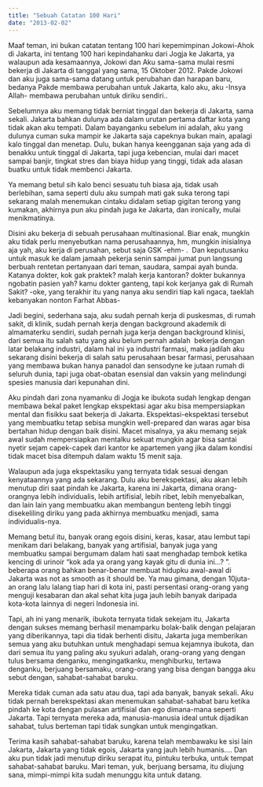 ```yaml
---
title: "Sebuah Catatan 100 Hari"
date: "2013-02-02"
---
```


Maaf teman, ini bukan catatan tentang 100 hari kepemimpinan Jokowi-Ahok di Jakarta, ini tentang 100 hari kepindahanku dari Jogja ke Jakarta, ya walaupun ada kesamaannya, Jokowi dan Aku sama-sama mulai resmi bekerja di Jakarta di tanggal yang sama, 15 Oktober 2012. Pakde Jokowi dan aku juga sama-sama datang untuk perubahan dan harapan baru, bedanya Pakde membawa perubahan untuk Jakarta, kalo aku, aku -Insya Allah- membawa perubahan untuk diriku sendiri..

Sebelumnya aku memang tidak berniat tinggal dan bekerja di Jakarta, sama sekali. Jakarta bahkan dulunya ada dalam urutan pertama daftar kota yang tidak akan aku tempati. Dalam bayanganku sebelum ini adalah, aku yang dulunya cuman suka mampir ke Jakarta saja capeknya bukan main, apalagi kalo tinggal dan menetap. Dulu, bukan hanya keengganan saja yang ada di benakku untuk tinggal di Jakarta, tapi juga kebencian, mulai dari macet sampai banjir, tingkat stres dan biaya hidup yang tinggi, tidak ada alasan buatku untuk tidak membenci Jakarta.

Ya memang betul sih kalo benci sesuatu tuh biasa aja, tidak usah berlebihan, sama seperti dulu aku sumpah mati gak suka terong tapi sekarang malah menemukan cintaku didalam setiap gigitan terong yang kumakan, akhirnya pun aku pindah juga ke Jakarta, dan ironically, mulai menikmatinya.

Disini aku bekerja di sebuah perusahaan multinasional. Biar enak, mungkin aku tidak perlu menyebutkan nama perusahaannya, hm, mungkin inisialnya aja yah, aku kerja di perusahan, sebut saja GSK -ehm- .  Dan keputusanku untuk masuk ke dalam jamaah pekerja senin sampai jumat pun langsung berbuah rentetan pertanyaan dari teman, saudara, sampai ayah bunda. Katanya dokter, kok gak praktek? malah kerja kantoran? dokter bukannya ngobatin pasien yah? kamu dokter ganteng, tapi kok kerjanya gak di Rumah Sakit? -oke, yang terakhir itu yang nanya aku sendiri tiap kali ngaca, taeklah kebanyakan nonton Farhat Abbas-

Jadi begini, sederhana saja, aku sudah pernah kerja di puskesmas, di rumah sakit, di klinik, sudah pernah kerja dengan background akademik di almamaterku sendiri, sudah pernah juga kerja dengan background klinisi, dari semua itu salah satu yang aku belum pernah adalah  bekerja dengan latar belakang industri, dalam hal ini ya industri farmasi, maka jadilah aku sekarang disini bekerja di salah satu perusahaan besar farmasi, perusahaan yang membawa bukan hanya panadol dan sensodyne ke jutaan rumah di seluruh dunia, tapi juga obat-obatan esensial dan vaksin yang melindungi spesies manusia dari kepunahan dini.

Aku pindah dari zona nyamanku di Jogja ke ibukota sudah lengkap dengan membawa bekal paket lengkap ekspektasi agar aku bisa mempersiapkan mental dan fisikku saat bekerja di Jakarta. Ekspektasi-ekspektasi tersebut yang membuatku tetap sebisa mungkin well-prepared dan waras agar bisa bertahan hidup dengan baik disini. Macet misalnya, ya aku memang sejak awal sudah mempersiapkan mentalku sekuat mungkin agar bisa santai nyetir sejam capek-capek dari kantor ke apartemen yang jika dalam kondisi tidak macet bisa ditempuh dalam waktu 15 menit saja.

Walaupun ada juga ekspektasiku yang ternyata tidak sesuai dengan kenyataannya yang ada sekarang. Dulu aku berekspektasi, aku akan lebih menutup diri saat pindah ke Jakarta, karena ini Jakarta, dimana orang-orangnya lebih individualis, lebih artifisial, lebih ribet, lebih menyebalkan, dan lain lain yang membuatku akan membangun benteng lebih tinggi disekeliling diriku yang pada akhirnya membuatku menjadi, sama individualis-nya.

Memang betul itu, banyak orang egois disini, keras, kasar, atau lembut tapi menikam dari belakang, banyak yang artifisial, banyak juga yang membuatku sampai bergumam dalam hati saat menghadap tembok ketika kencing di urinoir “kok ada ya orang yang kayak gitu di dunia ini...? ”. beberapa orang bahkan benar-benar membuat hidupku awal-awal di Jakarta was not as smooth as it should be. Ya mau gimana, dengan 10juta-an orang lalu lalang tiap hari di kota ini, pasti persentasi orang-orang yang menguji kesabaran dan akal sehat kita juga jauh lebih banyak daripada kota-kota lainnya di negeri Indonesia ini.

Tapi, ah ini yang menarik, ibukota ternyata tidak sekejam itu, Jakarta dengan sukses memang berhasil menamparku bolak-balik dengan pelajaran yang diberikannya, tapi dia tidak berhenti disitu, Jakarta juga memberikan semua yang aku butuhkan untuk menghadapi semua kejamnya ibukota, dan dari semua itu yang paling aku syukuri adalah, orang-orang yang dengan tulus bersama denganku, mengingatkanku, menghiburku, tertawa denganku, berjuang bersamaku, orang-orang yang bisa dengan bangga aku sebut dengan, sahabat-sahabat baruku.

Mereka tidak cuman ada satu atau dua, tapi ada banyak, banyak sekali. Aku tidak pernah berekspektasi akan menemukan sahabat-sahabat baru ketika pindah ke kota dengan pulasan artifisial dan ego dimana-mana seperti Jakarta. Tapi ternyata mereka ada, manusia-manusia ideal untuk dijadikan sahabat, tulus berteman tapi tidak sungkan untuk mengingatkan.

Terima kasih sahabat-sahabat baruku, karena telah membawaku ke sisi lain Jakarta, Jakarta yang tidak egois, Jakarta yang jauh lebih humanis.... Dan aku pun tidak jadi menutup diriku serapat itu, pintuku terbuka, untuk tempat sahabat-sahabat baruku. Mari teman, yuk, berjuang bersama, itu diujung sana, mimpi-mimpi kita sudah menunggu kita untuk datang.
